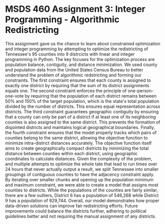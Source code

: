 # MSDS 460 Assignment 3: Integer Programming - Algorithmic Redistricting

This assignment gave us the chance to learn about constrained optimization and integer programming by attempting to optimize the redistricting of Tennessee's 95 counties into 9 distrcicts with linear and integer programming in Python. The key focuses for the optimization process are population balance, contiguity, and distance minimization. We used county and population data from the United States Census Bureau to better understand the problem of algorithmic redstricting and forming our constraints. The first constraint ensures that each county is assigned to exactly one district by requiring that the sum of its district assignments equals one. The second constraint enforces the principle of one-person-one-vote by requiring that the population of each district remains between 50% and 150% of the target population, which is the state's total population divided by the number of districts. This ensures equal representation across districts. The third constraint guarantees geographic contiguity by ensuring that a county can only be part of a district if at least one of its neighboring counties is also assigned to the same district. This prevents the formation of disjointed districts and maintains logical geographical boundaries. Finally, the fourth constraint ensures that the model properly tracks which pairs of counties belong to the same district, allowing the objective function to minimize intra-district distances accurately. The objective function itself aims to create geographically compact districts by minimizing the total distance between counties within each district, using geographic coordinates to calculate distances. Given the complexity of the problem, and multiple attempts to optimize the whole tate that lead to run times over 24 hours that never actually output a result, we split Tennessee into smaller groupings of contiguous counties to have the adjacency constraint apply. By iterating over smaller chunks and opening up the population minimum and maximum constraint, we were able to create a model that assigns most counties to districts. While the populations of the counties are fairly similar, there are a few outliers, District 6 has a population of 546,268 while District 9 has a population of 929,744. Overall, our model demonstrates how proper data-driven solutions can improve fair redistricting efforts. Future improvements could balance the districts further, adhering to political guidelines better and not requiring the manual assignment of any districts.



